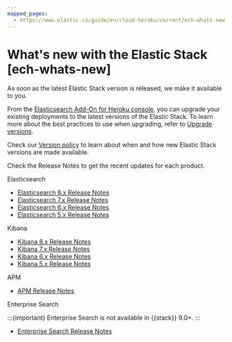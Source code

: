 ```yaml
---
mapped_pages:
  - https://www.elastic.co/guide/en/cloud-heroku/current/ech-whats-new.html
---
```


# What's new with the Elastic Stack [ech-whats-new]

As soon as the latest Elastic Stack version is released, we make it available to you.

From the [Elasticsearch Add-On for Heroku console](https://cloud.elastic.co?page=docs&placement=docs-body), you can upgrade your existing deployments to the latest versions of the Elastic Stack. To learn more about the best practices to use when upgrading, refer to [Upgrade versions](../../upgrade/deployment-or-cluster.md).

Check our [Version policy](ech-version-policy.md) to learn about when and how new Elastic Stack versions are made available.

Check the Release Notes to get the recent updates for each product.

Elasticsearch

* [Elasticsearch 8.x Release Notes](asciidocalypse://docs/elasticsearch/docs/release-notes/elasticsearch.md)
* [Elasticsearch 7.x Release Notes](https://www.elastic.co/guide/en/elasticsearch/reference/7.17/es-release-notes.html)
* [Elasticsearch 6.x Release Notes](https://www.elastic.co/guide/en/elasticsearch/reference/6.8/es-release-notes.html)
* [Elasticsearch 5.x Release Notes](https://www.elastic.co/guide/en/elasticsearch/reference/5.6/es-release-notes.html)

Kibana

* [Kibana 8.x Release Notes](asciidocalypse://docs/kibana/docs/release-notes/kibana.md)
* [Kibana 7.x Release Notes](https://www.elastic.co/guide/en/kibana/7.17/release-notes.html)
* [Kibana 6.x Release Notes](https://www.elastic.co/guide/en/kibana/6.8/release-notes.html)
* [Kibana 5.x Release Notes](https://www.elastic.co/guide/en/kibana/5.6/release-notes.html)

APM

* [APM Release Notes](asciidocalypse://docs/docs-content/docs/release-notes/elastic-apm.md)

Enterprise Search

:::{important}
Enterprise Search is not available in {{stack}} 9.0+.
:::

* [Enterprise Search Release Notes](https://www.elastic.co/guide/en/enterprise-search/current/changelog.html)

